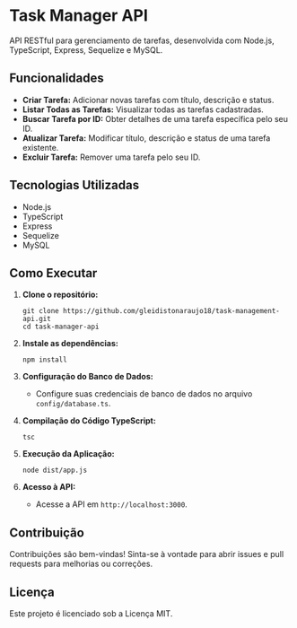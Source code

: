 # Task Manager API

API RESTful para gerenciamento de tarefas, desenvolvida com Node.js, TypeScript, Express, Sequelize e MySQL.

## Funcionalidades

- **Criar Tarefa:** Adicionar novas tarefas com título, descrição e status.
- **Listar Todas as Tarefas:** Visualizar todas as tarefas cadastradas.
- **Buscar Tarefa por ID:** Obter detalhes de uma tarefa específica pelo seu ID.
- **Atualizar Tarefa:** Modificar título, descrição e status de uma tarefa existente.
- **Excluir Tarefa:** Remover uma tarefa pelo seu ID.

## Tecnologias Utilizadas

- Node.js
- TypeScript
- Express
- Sequelize
- MySQL

## Como Executar

1. **Clone o repositório:**
   ```
   git clone https://github.com/gleidistonaraujo18/task-management-api.git
   cd task-manager-api
   ```

2. **Instale as dependências:**
   ```
   npm install
   ```

3. **Configuração do Banco de Dados:**
   - Configure suas credenciais de banco de dados no arquivo `config/database.ts`.

4. **Compilação do Código TypeScript:**
   ```
   tsc
   ```

5. **Execução da Aplicação:**
   ```
   node dist/app.js
   ```

6. **Acesso à API:**
   - Acesse a API em `http://localhost:3000`.

## Contribuição

Contribuições são bem-vindas! Sinta-se à vontade para abrir issues e pull requests para melhorias ou correções.

## Licença

Este projeto é licenciado sob a Licença MIT.
